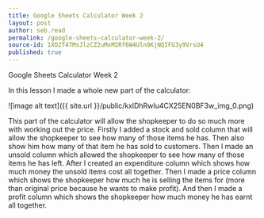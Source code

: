 ```yaml
---
title: Google Sheets Calculator Week 2
layout: post
author: seb.read
permalink: /google-sheets-calculator-week-2/
source-id: 1XO2T47MsJlzCZ2uMxM2Rf6W4Uln8KjNQIFG3y9VrsU4
published: true
---
```

Google Sheets Calculator Week 2

In this lesson I made a whole new part of the calculator:

![image alt text]({{ site.url }}/public/kxlDhRwIu4CX25EN0BF3w_img_0.png)

This part of the calculator will allow the shopkeeper to do so much more with working out the price. Firstly I added a stock and sold column that will allow the shopkeeper to see how many of those items he has. Then also show him how many of that item he has sold to customers. Then I made an unsold column which allowed the shopkeeper to see how many of those items he has left. After I created an expenditure column which shows how much money the unsold items cost all together. Then I made a price column which shows the shopkeeper how much he is selling the items for (more than original price because he wants to make profit). And then I made a profit column which shows the shopkeeper how much money he has earnt all together.


